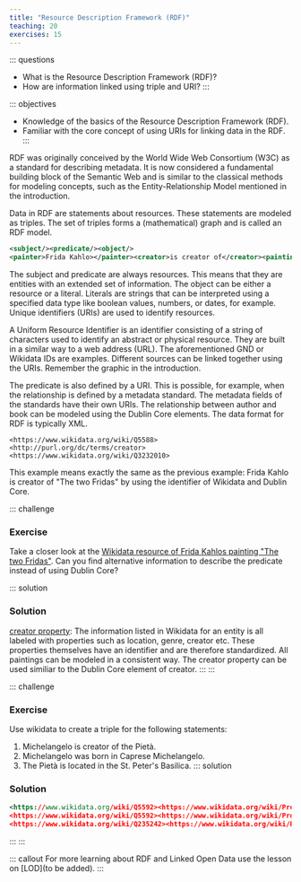 ```yaml
---
title: "Resource Description Framework (RDF)"
teaching: 20
exercises: 15
---
```


::: questions 

- What is the Resource Description Framework (RDF)?
- How are information linked using triple and URI? 
:::

::: objectives

- Knowledge of the basics of the Resource Description Framework (RDF).
- Familiar with the core concept of using URIs for linking data in the RDF. 
:::


RDF was originally conceived by the World Wide Web Consortium (W3C) as a standard for describing metadata. 
It is now considered a fundamental building block of the Semantic Web and is similar to the classical methods 
for modeling concepts, such as the Entity-Relationship Model mentioned in the introduction.

Data in RDF are statements about resources. These statements are modeled as triples. The set of triples forms a 
(mathematical) graph and is called an RDF model. 

```xml
<subject/><predicate/><object/>
<painter>Frida Kahlo></painter><creator>is creator of</creator><painting>The two fridas</painting>
```

The subject and predicate are always resources. This means that they are entities with an extended set of information. The object can be either a resource or a literal. Literals are strings that can be interpreted using a specified data type like boolean values, numbers, or dates, for example. Unique identifiers (URIs) are used to identify resources. 

A Uniform Resource Identifier is an identifier consisting of a string of characters used to identify an abstract or physical resource. They are built in a similar way to a web address (URL). The aforementioned GND or Wikidata IDs are examples. Different sources can be linked together using the URIs. Remember the graphic in the introduction. 

The predicate is also defined by a URI. This is possible, for example, when the relationship is defined by a metadata 
standard. The metadata fields of the standards have their own URIs. The relationship between author and book can be 
modeled using the Dublin Core elements. The data format for RDF is typically XML. 

```
<https://www.wikidata.org/wiki/Q5588><http://purl.org/dc/terms/creator><https://www.wikidata.org/wiki/Q3232010>
```
This example means exactly the same as the previous example: Frida Kahlo is creator of "The two Fridas" by using the identifier of Wikidata and Dublin Core. 


::: challenge

### Exercise

Take a closer look at the [Wikidata resource of Frida Kahlos painting "The two Fridas"](https://www.wikidata.org/wiki/Q5588). Can you find alternative information to describe the predicate instead of using Dublin Core?

::: solution

### Solution

[creator property](https://www.wikidata.org/wiki/Property:P170): The information listed in Wikidata for an entity is all labeled with properties such as location, genre, creator etc. These properties themselves have an identifier and are therefore standardized. All paintings can be modeled in a consistent way. The creator property can be used similiar to the Dublin Core element of creator. 
:::
:::

::: challenge

### Exercise

Use wikidata to create a triple for the following statements:
1) Michelangelo is creator of the Pietà.
2) Michelangelo was born in Caprese Michelangelo.
3) The Pietà is located in the St. Peter's Basilica. 
::: solution

### Solution

```xml
<https://www.wikidata.org/wiki/Q5592><https://www.wikidata.org/wiki/Property:P170><https://www.wikidata.org/wiki/Q235242>
<https://www.wikidata.org/wiki/Q5592><https://www.wikidata.org/wiki/Property:P19><https://www.wikidata.org/wiki/Q52069>
<https://www.wikidata.org/wiki/Q235242><https://www.wikidata.org/wiki/Property:P276h><ttps://www.wikidata.org/wiki/Q12512>
```
:::
:::
   

::: callout 
For more learning about RDF and Linked Open Data use the lesson on [LOD](to be added).
:::

